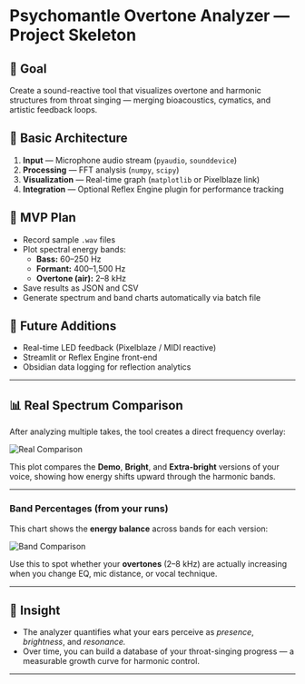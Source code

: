 # Psychomantle Overtone Analyzer — Project Skeleton

## 🎯 Goal
Create a sound-reactive tool that visualizes overtone and harmonic structures from throat singing — merging bioacoustics, cymatics, and artistic feedback loops.

## 🧩 Basic Architecture
1. **Input** — Microphone audio stream (`pyaudio`, `sounddevice`)
2. **Processing** — FFT analysis (`numpy`, `scipy`)
3. **Visualization** — Real-time graph (`matplotlib` or Pixelblaze link)
4. **Integration** — Optional Reflex Engine plugin for performance tracking

## 🧪 MVP Plan
- Record sample `.wav` files
- Plot spectral energy bands:  
  - **Bass:** 60–250 Hz  
  - **Formant:** 400–1,500 Hz  
  - **Overtone (air):** 2–8 kHz  
- Save results as JSON and CSV
- Generate spectrum and band charts automatically via batch file

## 🚀 Future Additions
- Real-time LED feedback (Pixelblaze / MIDI reactive)
- Streamlit or Reflex Engine front-end
- Obsidian data logging for reflection analytics

---

## 📊 Real Spectrum Comparison
After analyzing multiple takes, the tool creates a direct frequency overlay:

![Real Comparison](docs/real_comparison.png)

This plot compares the **Demo**, **Bright**, and **Extra-bright** versions of your voice, showing how energy shifts upward through the harmonic bands.

---

### Band Percentages (from your runs)
This chart shows the **energy balance** across bands for each version:

![Band Comparison](docs/band_comparison.png)

Use this to spot whether your **overtones** (2–8 kHz) are actually increasing when you change EQ, mic distance, or vocal technique.

---

## 🧠 Insight
- The analyzer quantifies what your ears perceive as *presence*, *brightness*, and *resonance.*
- Over time, you can build a database of your throat-singing progress — a measurable growth curve for harmonic control.

---
